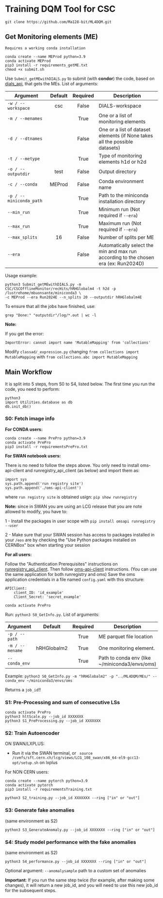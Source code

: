 # Training DQM Tool for CSC

```
git clone https://github.com/Ma128-bit/ML4DQM.git
```

## Get Monitoring elements (ME)
`Requires a working conda installation`
```=shell
conda create --name MEProd python=3.9
conda activate MEProd
pip3 install -r requirements_getME.txt 
chmod +x submit.sh
```
Use `Submit_getMEwithDIALS.py` to submit (with **condor**) the code, based on [dials_api](https://github.com/cms-DQM/dials-py), that gets the MEs. List of arguments:

| Argument                   | Default    | Required | Description                                |
| -------------------------- | :--------: | :------: | ------------------------------------------ |
| `-w / --workspace`         | csc        | False    | DIALS-workspace                            |
| `-m / --menames`           |            | True     | One or a list of monitoring elements       |
| `-d / --dtnames`           |            | False    | One or a list of dataset elements (if None takes all the possible datasets) |
| `-t / --metype`            |            | True     | Type of monitoring elements h1d or h2d     |
| `-o / --outputdir`         | test       | False    | Output directory                           |
| `-c / --conda`             | MEProd     | False    | Conda environment name                     |
| `-p / --miniconda_path`    |            | True     | Path to the miniconda installation directory |
| `--min_run`                |            | True     | Minimum run (Not required if `--era`)        |
| `--max_run`                |            | True     | Maximum run (Not required if `--era`)        |
| `--max_splits`             | 16         | False    | Number of splits per ME                      |
| `--era`                    |            | False    | Automatically select the min and max run according to the chosen era (ex: Run2024D)|

Usage example:
```
python3 Submit_getMEwithDIALS.py -m CSC/CSCOfflineMonitor/recHits/hRHGlobalm4 -t h2d -p /lustrehome/mbuonsante/miniconda3 \
-c MEProd --era Run2024E --n_splits 20 --outputdir hRHGlobalm4E
```

To ensure that all the jobs have finished, use:
```=shell
grep "Done:" "outputdir"/log/*.out | wc -l
```
**Note:**

If you get the error:

`ImportError: cannot import name 'MutableMapping' from 'collections' `

Modify `classad/_expression.py` changing `from collections import MutableMapping` with `from collections.abc import MutableMapping`

## Main Workflow
It is split into 5 steps, from S0 to S4, listed below.
The first time you run the code, you need to perform:
```=shell
python3
import Utilities.database as db
db.init_db()
```

### S0: Fetch image info
**For CONDA users:**
```=shell
conda create --name PrePro python=3.9
conda activate PrePro
pip3 install -r requirementsPrePro.txt 
```

**For SWAN notebook users:**

There is no need to follow the steps above. You only need to install oms-api-client and runregistry_api_client (as below) and import them as:
```
import sys
sys.path.append('run registry site')
sys.path.append('./oms-api-client')
```
where `run registry site` is obtained usign: `pip show runregistry`

**Note:** since in SWAN you are using an LCG release that you are note allowed to modify, you have to:

1 - Install the packages in user scope with `pip install omsapi runregistry --user`

2 - Make sure that your SWAN session has access to packages installed in your `/eos` are by checking the "Use Python packages installed on CERNBox" box when starting your session

**For all users:**

Follow the "Authentication Prerequisites" instructions on [runregistry_api_client](https://github.com/cms-DQM/runregistry_api_client). Then follow [oms-api-client](https://gitlab.cern.ch/cmsoms/oms-api-client) instructions. (You can use the same application for both runregistry and oms)
Save the oms application credentials in a file named `config.yaml` with this structure:
```=yaml
APIClient:
    client_ID: 'id_example'
    Client_Secret: 'secret_example'
```

```=shell
conda activate PrePro
```

Run: `python3 S0_GetInfo.py`. List of arguments:

| Argument                   | Default     | Required | Description                                |
| -------------------------- | :--------:  | :------: | ------------------------------------------ |
| `-p / --path`              |                | True     | ME parquet file location                   |
| `-m / --mename`            | hRHGlobalm2 | True     | One monitoring element.                    |
| `--conda_env`              |             | True     | Path to conda env (like ~/miniconda3/envs/oms) |

Example: `python3 S0_GetInfo.py -m "hRHGlobalm2" -p "../ML4DQM/MEs/" --conda_env ~/miniconda3/envs/oms`

Returns a `job_id`!!

### S1: Pre-Processing and sum of consecutive LSs
```=shell
conda activate PrePro
python3 hltScale.py --job_id XXXXXXX
python3 S1_PreProcessing.py --job_id XXXXXXX
```

### S2: Train Autoencoder
ON SWAN/LXPLUS:
- Run it via the SWAN terminal, or ` source /cvmfs/sft.cern.ch/lcg/views/LCG_108_swan/x86_64-el9-gcc13-opt/setup.sh` on lxplus

For NON CERN users:
```=shell
conda create --name pytorch python=3.9
conda activate pytorch
pip3 install -r requirementsTraining.txt
```

```=shell
python3 S2_training.py --job_id XXXXXXX --ring ["in" or "out"]
```

### S3: Generate fake anomalies
(same environment as S2)
```=shell
python3 S3_GenerateAnomaly.py --job_id XXXXXXX --ring ["in" or "out"]
```
### S4: Study model performance with the fake anomalies
(same environment as S2)
```=shell
python3 S4_performance.py --job_id XXXXXXX --ring ["in" or "out"]
```
Optional argument: ` --anomalysample ` path to a custom set of anomalies

**Important**: If you run the same step twice (for example, after making some changes), it will return a new job_id, and you will need to use this new job_id for the subsequent steps.



